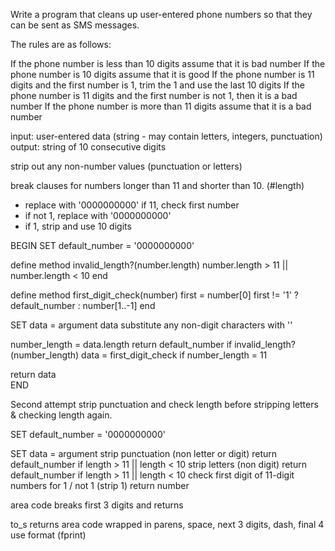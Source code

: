 Write a program that cleans up user-entered phone numbers so that they can be sent as SMS messages.

The rules are as follows:

If the phone number is less than 10 digits assume that it is bad number
If the phone number is 10 digits assume that it is good
If the phone number is 11 digits and the first number is 1, trim the 1 and use the last 10 digits
If the phone number is 11 digits and the first number is not 1, then it is a bad number
If the phone number is more than 11 digits assume that it is a bad number

input: user-entered data (string - may contain letters, integers, punctuation)
output: string of 10 consecutive digits

strip out any non-number values (punctuation or letters)

break clauses for numbers longer than 11 and shorter than 10. (#length)
  - replace with '0000000000'
if 11, check first number
  - if not 1, replace with '0000000000'
  - if 1, strip and use 10 digits

BEGIN
  SET default_number = '0000000000'

  define method invalid_length?(number.length)
    number.length > 11 || number.length < 10
  end

  define method first_digit_check(number)
    first = number[0]
    first != '1' ? default_number : number[1..-1]
  end

  SET data = argument
  data substitute any non-digit characters with ''

  number_length = data.length
  return default_number if invalid_length?(number_length)
  data = first_digit_check if number_length = 11

  return data  
END  

Second attempt
strip punctuation and check length before stripping letters & checking length again.

  SET default_number = '0000000000'

  SET data = argument
  strip punctuation (non letter or digit)
  return default_number if length > 11 || length < 10
  strip letters (non digit)
  return default_number if length > 11 || length < 10
  check first digit of 11-digit numbers for 1 / not 1 (strip 1)
  return number

area code
 breaks first 3 digits and returns

to_s
  returns area code wrapped in parens, space, next 3 digits, dash, final 4
  use format (fprint)
